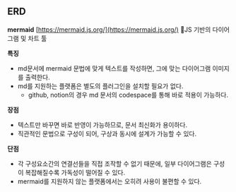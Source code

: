 ## ERD

**mermaid**
[https://mermaid.js.org/](https://mermaid.js.org/)
JS 기반의 다이어그램 및 차트 툴

**특징**
- md문서에 mermaid 문법에 맞게 텍스트를 작성하면, 그에 맞는 다이어그램 이미지를 출력한다.
- md를 지원하는 플랫폼은 별도의 플러그인을 설치할 필요가 없다.
    - github, notion의 경우 md 문서의 codespace를 통해 바로 적용이 가능하다.

**장점**
- 텍스트만 바꾸면 바로 반영이 가능하므로, 문서 최신화가 용이하다.
- 직관적인 문법으로 구성이 되어, 구상과 동시에 설계가 가능할 수 있다.

**단점**
- 각 구성요소간의 연결선들을 직접 조작할 수 없기 때문에, 일부 다이어그램은 구성이 복잡해질수록 가독성이 떨어질 수 있다.
- mermaid를 지원하지 않는 플랫폼에서는 오히려 사용이 불편할 수 있다.
